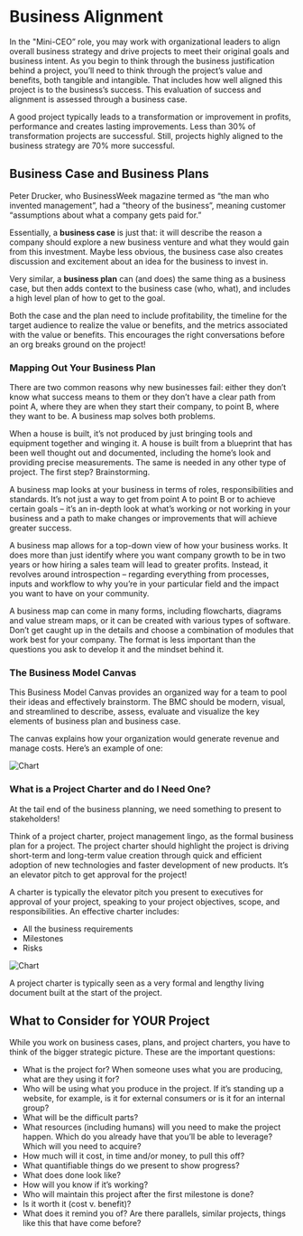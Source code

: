# Business Alignment

In the "Mini-CEO” role, you may work with organizational leaders to align overall business strategy and drive projects to meet their original goals and business intent. As you begin to think through the business justification behind a project, you’ll need to think through the project’s value and benefits, both tangible and intangible. That includes how well aligned this project is to the business’s success. This evaluation of success and alignment is assessed through a business case.

A good project typically leads to a transformation or improvement in profits, performance and creates lasting improvements. Less than 30% of transformation projects are successful. Still, projects highly aligned to the business strategy are 70% more successful.

## Business Case and Business Plans

Peter Drucker, who BusinessWeek magazine termed as “the man who invented management”, had a “theory of the business”, meaning customer “assumptions about what a company gets paid for.”

Essentially, a **business case** is just that: it will describe the reason a company should explore a new business venture and what they would gain from this investment. Maybe less obvious, the business case also creates discussion and excitement about an idea for the business to invest in.

Very similar, a **business plan** can (and does) the same thing as a business case, but then adds context to the business case (who, what), and includes a high level plan of how to get to the goal.

Both the case and the plan need to include profitability, the timeline for the target audience to realize the value or benefits, and the metrics associated with the value or benefits. This encourages the right conversations before an org breaks ground on the project!

### Mapping Out Your Business Plan

There are two common reasons why new businesses fail: either they don’t know what success means to them or they don’t have a clear path from point A, where they are when they start their company, to point B, where they want to be. A business map solves both problems. 

When a house is built, it’s not produced by just bringing tools and equipment together and winging it. A house is built from a blueprint that has been well thought out and documented, including the home’s look and providing precise measurements. The same is needed in any other type of project. The first step? Brainstorming.

A business map looks at your business in terms of roles, responsibilities and standards. It’s not just a way to get from point A to point B or to achieve certain goals – it’s an in-depth look at what’s working or not working in your business and a path to make changes or improvements that will achieve greater success.

A business map allows for a top-down view of how your business works. It does more than just identify where you want company growth to be in two years or how hiring a sales team will lead to greater profits. Instead, it revolves around introspection – regarding everything from processes, inputs and workflow to why you’re in your particular field and the impact you want to have on your community. 

A business map can come in many forms, including flowcharts, diagrams and value stream maps, or it can be created with various types of software. Don’t get caught up in the details and choose a combination of modules that work best for your company. The format is less important than the questions you ask to develop it and the mindset behind it.

### The Business Model Canvas

This Business Model Canvas provides an organized way for a team to pool their ideas and effectively brainstorm. The BMC should be modern, visual, and streamlined to describe, assess, evaluate and visualize the key elements of business plan and business case.

The canvas explains how your organization would generate revenue and manage costs. Here’s an example of one:

![Chart](https://static-assets.codecademy.com/Courses/intro-to-project-management/business-model-canvas-example.svg "Bussines Model Canvas")

### What is a Project Charter and do I Need One?

At the tail end of the business planning, we need something to present to stakeholders!

Think of a project charter, project management lingo, as the formal business plan for a project. The project charter should highlight the project is driving short-term and long-term value creation through quick and efficient adoption of new technologies and faster development of new products. It’s an elevator pitch to get approval for the project!

A charter is typically the elevator pitch you present to executives for approval of your project, speaking to your project objectives, scope, and responsibilities. An effective charter includes:

  + All the business requirements
  + Milestones
  + Risks

![Chart]([https://static-assets.codecademy.com/Courses/intro-to-project-management/business-model-canvas-example.svg](https://static-assets.codecademy.com/Courses/intro-to-project-management/pmi-example.png) "PMI project documents diagram")

A project charter is typically seen as a very formal and lengthy living document built at the start of the project. 

## What to Consider for YOUR Project

While you work on business cases, plans, and project charters, you have to think of the bigger strategic picture. These are the important questions:

   + What is the project for? When someone uses what you are producing, what are they using it for?
   + Who will be using what you produce in the project. If it’s standing up a website, for example, is it for external consumers or is it for an internal group?
   + What will be the difficult parts?
   + What resources (including humans) will you need to make the project happen. Which do you already have that you’ll be able to leverage? Which will you need to acquire?
   + How much will it cost, in time and/or money, to pull this off?
   + What quantifiable things do we present to show progress?
   + What does done look like?
   + How will you know if it’s working?
   + Who will maintain this project after the first milestone is done?
   + Is it worth it (cost v. benefit)?
   + What does it remind you of? Are there parallels, similar projects, things like this that have come before?
